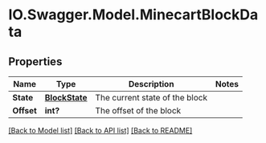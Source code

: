 # IO.Swagger.Model.MinecartBlockData
## Properties

Name | Type | Description | Notes
------------ | ------------- | ------------- | -------------
**State** | [**BlockState**](BlockState.md) | The current state of the block | 
**Offset** | **int?** | The offset of the block | 

[[Back to Model list]](../README.md#documentation-for-models) [[Back to API list]](../README.md#documentation-for-api-endpoints) [[Back to README]](../README.md)

